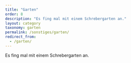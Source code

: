 ```yaml
---
title: "Garten"
order: 8
description: "Es fing mal mit einem Schrebergarten an."
layout: category
taxonomy: garten
permalink: /sonstiges/garten/
redirect_from:
  - /garten/
--- 
```

Es fing mal mit einem Schrebergarten an.